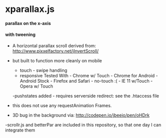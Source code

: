 xparallax.js
============
#### parallax on the x-axis
#### with tweening

- A horizontal parallax scroll derived from: http://www.pixxelfactory.net/jInvertScroll/

- but built to function more cleanly on mobile
	- touch - swipe handling
	- responsive 
		Tested With
			- Chrome w/ Touch
			- Chrome for Android
			- Android Stock
			- Firefox and Safari - no-touch :(
			- IE 11 w/Touch
			- Opera w/ Touch

	-pushstates added 
			- requires serverside redirect: see the .htaccess file

- this does not use any requestAnimation Frames.
- 3D bug in the background via: http://codepen.io/jbeeio/pen/oHDrk


-scrollr.js and betterPar are included in this repository, so that one day I can integrate them
